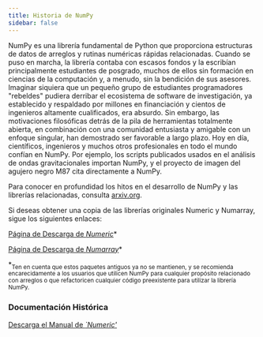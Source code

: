 ```yaml
---
title: Historia de NumPy
sidebar: false
---
```


NumPy es una librería fundamental de Python que proporciona estructuras de datos de arreglos y rutinas numéricas rápidas relacionadas. Cuando se puso en marcha, la librería contaba con escasos fondos y la escribían principalmente estudiantes de posgrado, muchos de ellos sin formación en ciencias de la computación y, a menudo, sin la bendición de sus asesores. Imaginar siquiera que un pequeño grupo de estudiantes programadores "rebeldes" pudiera derribar el ecosistema de software de investigación, ya establecido y respaldado por millones en financiación y cientos de ingenieros altamente cualificados, era absurdo. Sin embargo, las motivaciones filosóficas detrás de la pila de herramientas totalmente abierta, en combinación con una comunidad entusiasta y amigable con un enfoque singular, han demostrado ser favorable a largo plazo.  Hoy en día, científicos, ingenieros y muchos otros profesionales en todo el mundo confían en NumPy. Por ejemplo, los scripts publicados usados en el análisis de ondas gravitacionales importan NumPy, y el proyecto de imagen del agujero negro M87 cita directamente a NumPy.

Para conocer en profundidad los hitos en el desarrollo de NumPy y las librerías relacionadas, consulta [arxiv.org](arxiv.org/abs/1907.10121).

Si deseas obtener una copia de las librerías originales Numeric y Numarray, sigue los siguientes enlaces:

[Página de Descarga de *Numeric*](https://sourceforge.net/projects/numpy/files/Old%20Numeric/)*

[Página de Descarga de *Numarray*](https://sourceforge.net/projects/numpy/files/Old%20Numarray/)*

*<sub>Ten en cuenta que estos paquetes antiguos ya no se mantienen, y se recomienda encarecidamente a los usuarios que utilicen NumPy para cualquier propósito relacionado con arreglos o que refactoricen cualquier código preexistente para utilizar la librería NumPy.</sub>

### Documentación Histórica

[Descarga el Manual de *`Numeric'*](static/numeric-manual.pdf)

